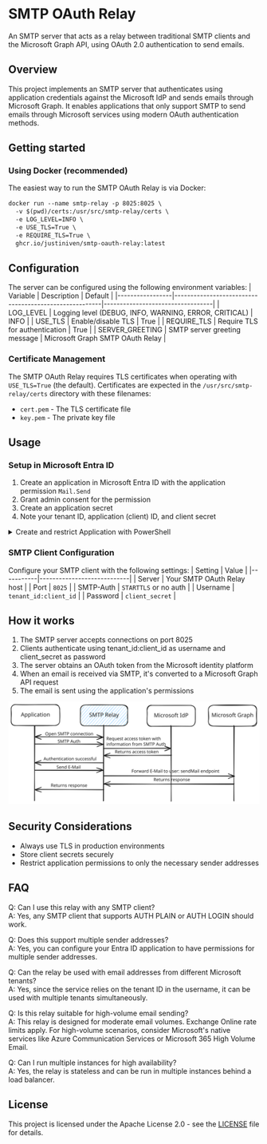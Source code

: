 # SMTP OAuth Relay
An SMTP server that acts as a relay between traditional SMTP clients and the Microsoft Graph API, using OAuth 2.0 authentication to send emails.

## Overview
This project implements an SMTP server that authenticates using application credentials against the Microsoft IdP and sends emails through Microsoft Graph. It enables applications that only support SMTP to send emails through Microsoft services using modern OAuth authentication methods.

## Getting started
### Using Docker (recommended)
The easiest way to run the SMTP OAuth Relay is via Docker:
```shell
docker run --name smtp-relay -p 8025:8025 \
  -v $(pwd)/certs:/usr/src/smtp-relay/certs \
  -e LOG_LEVEL=INFO \
  -e USE_TLS=True \
  -e REQUIRE_TLS=True \
  ghcr.io/justiniven/smtp-oauth-relay:latest
```


## Configuration
The server can be configured using the following environment variables:
| Variable        | Description                                           | Default                          |
|-----------------|-------------------------------------------------------|----------------------------------|
| LOG_LEVEL       | Logging level (DEBUG, INFO, WARNING, ERROR, CRITICAL) | INFO                             |
| USE_TLS         | Enable/disable TLS                                    | True                             |
| REQUIRE_TLS     | Require TLS for authentication                        | True                             |
| SERVER_GREETING | SMTP server greeting message                          | Microsoft Graph SMTP OAuth Relay |

### Certificate Management
The SMTP OAuth Relay requires TLS certificates when operating with `USE_TLS=True` (the default). Certificates are expected in the `/usr/src/smtp-relay/certs` directory with these filenames:
- `cert.pem` - The TLS certificate file
- `key.pem` - The private key file


## Usage
### Setup in Microsoft Entra ID
1. Create an application in Microsoft Entra ID with the application permission `Mail.Send`
2. Grant admin consent for the permission
3. Create an application secret
4. Note your tenant ID, application (client) ID, and client secret
<details>
<summary>Create and restrict Application with PowerShell</summary>

```powershell
$appName = "SMTP Relay"
$appSecretEndDateTime = (Get-Date).AddYears(2)
$senderAddress = "test@example.com"


Connect-MgGraph -Scopes "Application.ReadWrite.All" -NoWelcome
Connect-ExchangeOnline -ShowBanner:$false


# create application
$application = Invoke-MgGraphRequest `
    -Method "POST" `
    -Uri "https://graph.microsoft.com/v1.0/applications" `
    -Body @{
        displayName = $AppName
        signInAudience = "AzureADMyOrg"
        passwordCredentials = @(
            @{
                displayName = "secret01"
                endDateTime = $appSecretEndDateTime
            }
        )
        requiredResourceAccess = @(
            @{
                resourceAppId = "00000003-0000-0000-c000-000000000000" # Microsoft Graph
                resourceAccess = @(
                    @{ 
                        id = "b633e1c5-b582-4048-a93e-9f11b44c7e96" # Mail.Send
                        type = "Role"
                    }
                )
            }
        )
    }


# create service principal
$servicePrincipal = Invoke-MgGraphRequest `
    -Method "POST" `
    -Uri "https://graph.microsoft.com/v1.0/servicePrincipals" `
    -Body @{
        appId = $application.appId
        tags = @(
            "WindowsAzureActiveDirectoryIntegratedApp"
            "HideApp"
        )
    }


# grant tenant-wide admin consent
Invoke-MgGraphRequest `
    -Method "POST" `
    -Uri "https://graph.microsoft.com/v1.0/servicePrincipals/$($servicePrincipal.id)/appRoleAssignments" `
    -Body @{
        principalId = $servicePrincipal.id
        resourceId = "7aeb2b66-3434-4d91-b79e-fe5f94c2634b" # Microsoft Graph Service Principal
        appRoleId = "b633e1c5-b582-4048-a93e-9f11b44c7e96" # Mail.Send
    }



# restrict the application to send emails only from the specified sender addresses
New-ApplicationAccessPolicy `
    -AppId $application.appId `
    -PolicyScopeGroupId $senderAddress `
    -AccessRight RestrictAccess `
    -Description "Restrict the SMTP Relay application to send emails only from the specified sender addresses"


# get tenant id
$tenantId = (Get-MgContext).TenantId


Write-Host "Username: " -NoNewline
Write-Host "$($tenantId):$($application.appId)" -ForegroundColor Green
Write-Host "Password: " -NoNewline
Write-Host "$($application.passwordCredentials[0].secretText)" -ForegroundColor Green
```

</details>

### SMTP Client Configuration
Configure your SMTP client with the following settings:
| Setting   | Value                      |
|-----------|----------------------------|
| Server    | Your SMTP OAuth Relay host |
| Port      | `8025`                     |
| SMTP-Auth | `STARTTLS` or no auth      |
| Username  | `tenant_id:client_id`      |
| Password  | `client_secret`            |



## How it works
1. The SMTP server accepts connections on port 8025
2. Clients authenticate using tenant_id:client_id as username and client_secret as password
3. The server obtains an OAuth token from the Microsoft identity platform
4. When an email is received via SMTP, it's converted to a Microsoft Graph API request
5. The email is sent using the application's permissions

![Sequence diagram](docs/images/sequenceDiagram.svg)

## Security Considerations
- Always use TLS in production environments
- Store client secrets securely
- Restrict application permissions to only the necessary sender addresses

## FAQ
Q: Can I use this relay with any SMTP client? \
A: Yes, any SMTP client that supports AUTH PLAIN or AUTH LOGIN should work.

Q: Does this support multiple sender addresses? \
A: Yes, you can configure your Entra ID application to have permissions for multiple sender addresses.

Q: Can the relay be used with email addresses from different Microsoft tenants? \
A: Yes, since the service relies on the tenant ID in the username, it can be used with multiple tenants simultaneously.

Q: Is this relay suitable for high-volume email sending? \
A: This relay is designed for moderate email volumes. Exchange Online rate limits apply. For high-volume scenarios, consider Microsoft's native services like Azure Communication Services or Microsoft 365 High Volume Email.

Q: Can I run multiple instances for high availability? \
A: Yes, the relay is stateless and can be run in multiple instances behind a load balancer.


## License
This project is licensed under the Apache License 2.0 - see the [LICENSE](./LICENSE) file for details.
